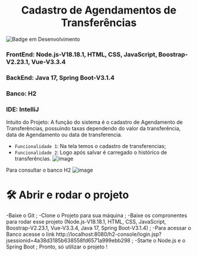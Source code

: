 <h1 align="center"> Cadastro de Agendamentos de Transferências </h1>

![Badge em Desenvolvimento](http://img.shields.io/static/v1?label=STATUS&message=EM%20DESENVOLVIMENTO&color=GREEN&style=for-the-badge)
### FrontEnd: Node.js-V18.18.1, HTML, CSS, JavaScript, Boostrap-V2.23.1, Vue-V3.3.4

### BackEnd: Java 17, Spring Boot-V3.1.4

### Banco: H2

### IDE: IntelliJ

Intuito do Projeto: A função do sistema é o cadastro de Agendamento de Transferências, possuindo taxas dependendo do valor da transferência, data de Agendamento ou data de transferencia.

- `Funcionalidade 1`: Na tela temos o cadastro de transferencias;
- `Funcionalidade 2`: Logo após salvar é carregado o histórico de transferências.
 ![image](https://github.com/MariaPaulaGementi/AgendaTransferencias/assets/147748276/b2167abc-b293-46ee-a178-8339dd72098b)

Para consultar o banco H2 
![image](https://github.com/MariaPaulaGementi/AgendaTransferencias/assets/147748276/b3ca0a60-63ac-4920-a4e5-d436f537c781)

# 🛠️ Abrir e rodar o projeto
-Baixe o Git ;
-Clone o Projeto para sua máquina ;
-Baixe os compronentes para rodar esse projeto (Node.js-V18.18.1, HTML, CSS, JavaScript, Boostrap-V2.23.1, Vue-V3.3.4, Java 17, Spring Boot-V3.1.4) ;
-Para acessar o Banco acesse o link http://localhost:8080/h2-console/login.jsp?jsessionid=4a38d3185b638558fd6571a999ebb298 ;
-Starte o Node.js e o Spring Boot ;
Pronto, só utilizar o projeto !
